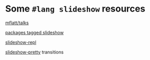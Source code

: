 # Some `#lang slideshow` resources 

[mflatt/talks](https://github.com/mflatt/talks/)

[packages tagged slideshow](https://pkgd.racket-lang.org/pkgn/search?tags=slideshow)

[slideshow-repl](https://github.com/mflatt/slideshow-repl)

[slideshow-pretty](https://github.com/LeifAndersen/slideshow-pretty) transitions

